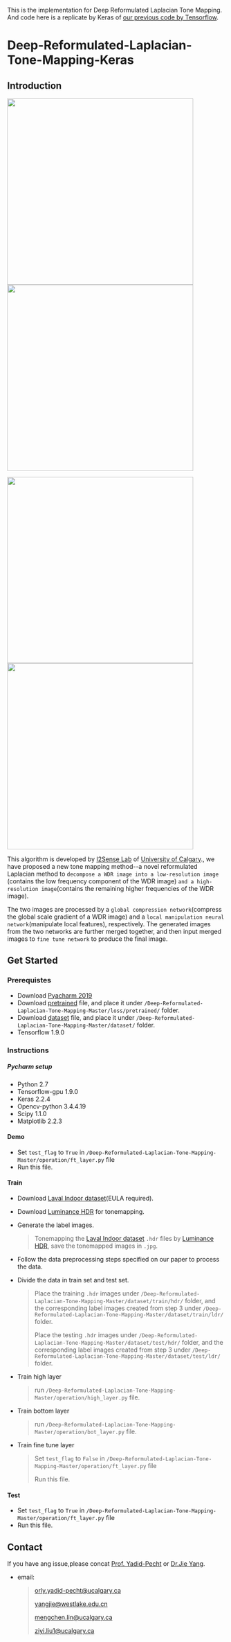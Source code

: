 This is the implementation for Deep Reformulated Laplacian Tone Mapping. And code here is a replicate by Keras of [our previous code by Tensorflow](https://github.com/linmc86/Deep-Reformulated-Laplacian-Tone-Mapping).

# Deep-Reformulated-Laplacian-Tone-Mapping-Keras


## Introduction
<img src="https://raw.githubusercontent.com/Taichi-Pink/Deep-Reformulated-Laplacian-Tone-Mapping-Keras/master/result/9C4A1511-702551eb64_predict.jpg" width="430"> <img src="https://raw.githubusercontent.com/Taichi-Pink/Deep-Reformulated-Laplacian-Tone-Mapping-Keras/master/result/9C4A0221-feaaa06d6f_predict.jpg" width="430">

<img src="https://raw.githubusercontent.com/Taichi-Pink/Deep-Reformulated-Laplacian-Tone-Mapping-Keras/master/result/9C4A3782-70b3083cee_predict.jpg" width="430"> <img src="https://raw.githubusercontent.com/Taichi-Pink/Deep-Reformulated-Laplacian-Tone-Mapping-Keras/master/result/9C4A4301-9fd6373e60_predict.jpg" width="430">

This algorithm is developed by [I2Sense Lab](https://www.ucalgary.ca/i2sense/) of [University of Calgary](https://www.ucalgary.ca/)., we have proposed a new tone mapping method--a novel reformulated Laplacian method to 
```decompose a WDR image into a low-resolution image``` (contains the low frequency component of the WDR image) ```and a high-resolution image```(contains the remaining higher frequencies of the WDR image).


The two images are processed by a ```global compression network```(compress the global scale gradient of a WDR image) and a ```local manipulation neural network```(manipulate local features), respectively. The generated images from the two networks are further merged together, and then input merged images to ```fine tune network``` to produce the final image.

## Get Started
### Prerequistes
* Download [Pyacharm 2019](https://www.jetbrains.com/pycharm/download/#section=linux)
* Download [pretrained](https://drive.google.com/open?id=1HZel2k51rzWchYdYxdHXbE2AvRM0lyrM) file, and place it under `/Deep-Reformulated-Laplacian-Tone-Mapping-Master/loss/pretrained/` folder.
* Download [dataset](https://drive.google.com/open?id=1da70CuYLFsVePvjimS_sUKExv6vO2xyM) file, and place it under `/Deep-Reformulated-Laplacian-Tone-Mapping-Master/dataset/` folder.
* Tensorflow 1.9.0

### Instructions

##### Pycharm setup 
* Python 2.7
* Tensorflow-gpu 1.9.0
* Keras 2.2.4
* Opencv-python 3.4.4.19
* Scipy 1.1.0
* Matplotlib 2.2.3

#### Demo
* Set `test_flag` to `True` in `/Deep-Reformulated-Laplacian-Tone-Mapping-Master/operation/ft_layer.py` file
* Run this file.
  
#### Train
* Download [Laval Indoor dataset](http://indoor.hdrdb.com/)(EULA required).

* Download [Luminance HDR](https://github.com/luminancehdr/luminancehdr) for tonemapping.

* Generate the label images.
  
  >Tonemapping the [Laval Indoor dataset](http://indoor.hdrdb.com/) `.hdr` files by
  [Luminance HDR](https://github.com/luminancehdr/luminancehdr), save the tonemapped images in `.jpg`.

* Follow the data preprocessing steps specified on our paper to process the data.

* Divide the data in train set and test set.
  >Place the training `.hdr` images under `/Deep-Reformulated-Laplacian-Tone-Mapping-Master/dataset/train/hdr/` folder, and the       corresponding label images created from step 3 under `/Deep-Reformulated-Laplacian-Tone-Mapping-Master/dataset/train/ldr/` folder. 
  >
  >Place the testing `.hdr` images under `/Deep-Reformulated-Laplacian-Tone-Mapping-Master/dataset/test/hdr/` folder, and the corresponding label images created from step 3 under `/Deep-Reformulated-Laplacian-Tone-Mapping-Master/dataset/test/ldr/` folder.

* Train high layer

  >run `/Deep-Reformulated-Laplacian-Tone-Mapping-Master/operation/high_layer.py` file.
* Train bottom layer

  >run `/Deep-Reformulated-Laplacian-Tone-Mapping-Master/operation/bot_layer.py` file.
* Train fine tune layer
  >Set `test_flag` to `False` in `/Deep-Reformulated-Laplacian-Tone-Mapping-Master/operation/ft_layer.py` file
  >
  >Run this file.

#### Test
* Set `test_flag` to `True` in `/Deep-Reformulated-Laplacian-Tone-Mapping-Master/operation/ft_layer.py` file
* Run this file.

## Contact

If you have ang issue,please concat [Prof. Yadid-Pecht](https://www.ucalgary.ca/i2sense/yadid_pecht_biography) or [Dr.Jie Yang](https://jieyang1987.github.io/).
* email:

   >orly.yadid-pecht@ucalgary.ca
   >
   >yangjie@westlake.edu.cn
   >
   >mengchen.lin@ucalgary.ca
   >
   >ziyi.liu1@ucalgary.ca

